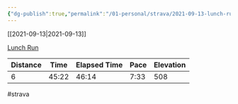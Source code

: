 ```yaml
---
{"dg-publish":true,"permalink":"/01-personal/strava/2021-09-13-lunch-run/"}
---
```



[[2021-09-13\|2021-09-13]]

[Lunch Run](https://www.strava.com/activities/5955445762)

| Distance | Time  | Elapsed Time | Pace | Elevation |
| -------- | ----- | ------------ | ---- | --------- |
| 6        | 45:22 | 46:14        | 7:33 | 508       |




#strava
